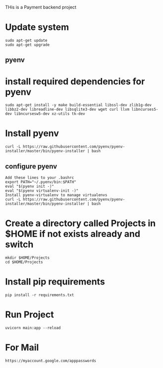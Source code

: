 THis is a Payment backend project

# Update system
````
sudo apt-get update
sudo apt-get upgrade
````
## pyenv
# install required dependencies for pyenv
````
sudo apt-get install -y make build-essential libssl-dev zlib1g-dev libbz2-dev libreadline-dev libsqlite3-dev wget curl llvm libncurses5-dev libncursesw5-dev xz-utils tk-dev
````
# Install pyenv
````
curl -L https://raw.githubusercontent.com/pyenv/pyenv-installer/master/bin/pyenv-installer | bash
````
## configure pyenv
````
Add these lines to your .bashrc
export PATH="~/.pyenv/bin:$PATH"
eval "$(pyenv init -)"
eval "$(pyenv virtualenv-init -)"
Install pyenv-virtualenv to manage virtualenvs
curl -L https://raw.githubusercontent.com/pyenv/pyenv-installer/master/bin/pyenv-installer | bash
````

# Create a directory called Projects in $HOME if not exists already and switch
````
mkdir $HOME/Projects
cd $HOME/Projects
````
# Install pip requirements
````
pip install -r requirements.txt
````
# Run Project
````
uvicorn main:app --reload
````
# For Mail 
````
https://myaccount.google.com/apppasswords 
````